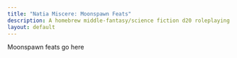 ```yaml
---
title: "Natia Miscere: Moonspawn Feats"
description: A homebrew middle-fantasy/science fiction d20 roleplaying game system based on Pathfinder
layout: default
---
```


Moonspawn feats go here